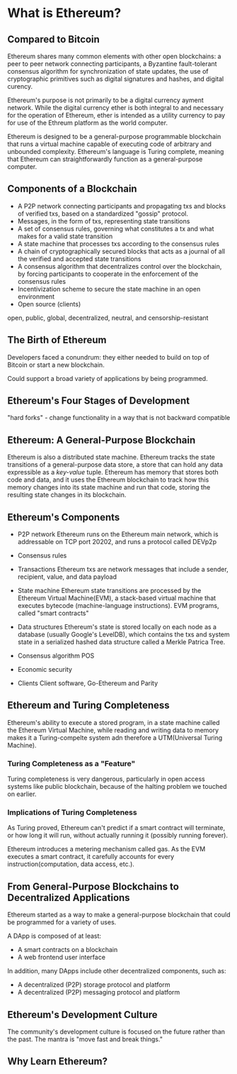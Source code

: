# What is Ethereum?


## Compared to Bitcoin
Ethereum shares many common elements with other open blockchains: a peer to peer network connecting participants, a Byzantine fault-tolerant consensus algorithm for synchronization of state updates, the use of cryptographic primitives such as digital signatures and hashes, and digital curency. 

Ethereum's purpose is not primarily to be a digital currency ayment network. While the digital currency ether is both integral to and necessary for the operation of Ethereum, ether is intended as a utility currency to pay for use of the Ethreum platform as the world computer. 

Ethereum is designed to be a general-purpose programmable blockchain that runs a virtual machine capable of executing code of arbitrary and unbounded complexity. Ethereum's language is Turing complete, meaning that Ethereum can straightforwardly function as a general-purpose computer. 


## Components of a Blockchain
- A P2P network connecting participants and propagating txs and blocks of verified txs, based on a standardized "gossip" protocol. 
- Messages, in the form of txs, representing state transitions
- A set of consensus rules, governing what constitutes a tx and what makes for a valid state transition
- A state machine that processes txs according to the consensus rules
- A chain of cryptographically secured blocks that acts as a journal of all the verified and accepted state transitions
- A consensus algorithm that decentralizes control over the blockchain, by forcing participants to cooperate in the enforcement of the consensus rules
- Incentivization scheme to secure the state machine in an open environment
- Open source (clients)

open, public, global, decentralized, neutral, and censorship-resistant


## The Birth of Ethereum
Developers faced a conundrum: they either needed to build on top of Bitcoin or start a new blockchain. 

Could support a broad variety of applications by being programmed. 


## Ethereum's Four Stages of Development
"hard forks" - change functionality in a way that is not backward compatible


## Ethereum: A General-Purpose Blockchain
Ethereum is also a distributed state machine. Ethereum tracks the state transitions of a general-purpose data store, a store that can hold any data expressible as a *key-value* tuple. 
Ethereum has memory that stores both code and data, and it uses the Ethereum blockchain to track how this memory changes into its state machine and run that code, storing the resulting state changes in its blockchain. 


## Ethereum's Components
- P2P network
Ethereum runs on the Ethereum main network, which is addressable on TCP port 20202, and runs a protocol called DEVp2p

- Consensus rules

- Transactions
Ethereum txs are network messages that include a sender, recipient, value, and data payload

- State machine
Ethereum state transitions are processed by the Ethereum Virtual Machine(EVM), a stack-based virtual machine that executes bytecode (machine-language instructions). EVM programs, called "smart contracts"

- Data structures
Ethereum's state is stored locally on each node as a database (usually Google's LevelDB),  which contains the txs and system state in a serialized hashed data structure called a Merkle Patrica Tree. 

- Consensus algorithm
POS

- Economic security

- Clients
Client software, Go-Ethereum and Parity


## Ethereum and Turing Completeness
Ethereum's ability to execute a stored program, in a state machine called the Ethereum Virtual Machine, while reading and writing data to memory makes it a Turing-compelte system adn therefore a UTM(Universal Turing Machine). 

### Turing Completeness as a "Feature"
Turing completeness is very dangerous, particularly in open access systems like public blockchain, because of the halting problem we touched on earlier. 

### Implications of Turing Completeness
As Turing proved, Ethereum can't predict if a smart contract will terminate, or how long it will run, without actually running it (possibly running forever). 

Ethereum introduces a metering mechanism called gas. As the EVM executes a smart contract, it carefully accounts for every instruction(computation, data access, etc.). 


## From General-Purpose Blockchains to Decentralized Applications
Ethereum started as a way to make a general-purpose blockchain that could be programmed for a variety of uses. 

A DApp is composed of at least:
- A smart contracts on a blockchain
- A web frontend user interface

In addition, many DApps include other decentralized components, such as:
- A decentralized (P2P) storage protocol and platform
- A decentralized (P2P) messaging protocol and platform

## Ethereum's Development Culture
The community's development culture is focused on the future rather than the past. The mantra is "move fast and break things."

## Why Learn Ethereum?

